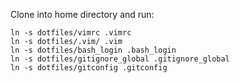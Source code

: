 Clone into home directory and run:

```
ln -s dotfiles/vimrc .vimrc
ln -s dotfiles/.vim/ .vim
ln -s dotfiles/bash_login .bash_login
ln -s dotfiles/gitignore_global .gitignore_global
ln -s dotfiles/gitconfig .gitconfig
```

